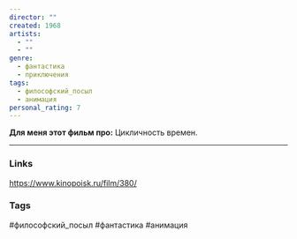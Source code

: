 ```yaml
---
director: ""
created: 1968
artists:
  - ""
  - ""
genre:
  - фантастика
  - приключения
tags:
  - философский_посыл
  - анимация
personal_rating: 7
---
```


**Для меня этот фильм про:**
Цикличность времен. 

___
### Links
https://www.kinopoisk.ru/film/380/

### Tags
#философский_посыл
#фантастика #анимация
